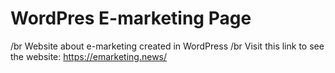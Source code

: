 # WordPres E-marketing Page
/br
Website about e-marketing created in WordPress
/br
Visit this link to see the website: 
https://emarketing.news/
